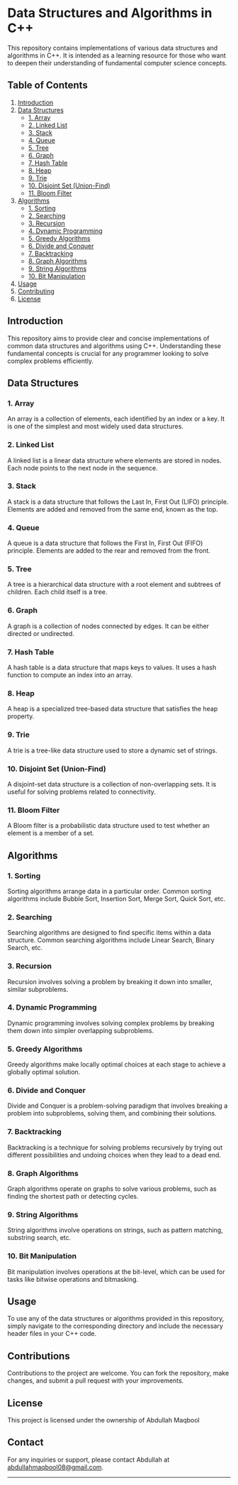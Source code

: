# Data Structures and Algorithms in C++

This repository contains implementations of various data structures and algorithms in C++. It is intended as a learning resource for those who want to deepen their understanding of fundamental computer science concepts.

## Table of Contents

1. [Introduction](#introduction)
2. [Data Structures](#data-structures)
   - [1. Array](#array)
   - [2. Linked List](#linked-list)
   - [3. Stack](#stack)
   - [4. Queue](#queue)
   - [5. Tree](#tree)
   - [6. Graph](#graph)
   - [7. Hash Table](#hash-table)
   - [8. Heap](#heap)
   - [9. Trie](#trie)
   - [10. Disjoint Set (Union-Find)](#disjoint-set)
   - [11. Bloom Filter](#bloom-filter)
3. [Algorithms](#algorithms)
   - [1. Sorting](#sorting)
   - [2. Searching](#searching)
   - [3. Recursion](#recursion)
   - [4. Dynamic Programming](#dynamic-programming)
   - [5. Greedy Algorithms](#greedy-algorithms)
   - [6. Divide and Conquer](#divide-and-conquer)
   - [7. Backtracking](#backtracking)
   - [8. Graph Algorithms](#graph-algorithms)
   - [9. String Algorithms](#string-algorithms)
   - [10. Bit Manipulation](#bit-manipulation)
4. [Usage](#usage)
5. [Contributing](#contributing)
6. [License](#license)

## Introduction

This repository aims to provide clear and concise implementations of common data structures and algorithms using C++. Understanding these fundamental concepts is crucial for any programmer looking to solve complex problems efficiently.

## Data Structures

### 1. Array

An array is a collection of elements, each identified by an index or a key. It is one of the simplest and most widely used data structures.

### 2. Linked List

A linked list is a linear data structure where elements are stored in nodes. Each node points to the next node in the sequence.

### 3. Stack

A stack is a data structure that follows the Last In, First Out (LIFO) principle. Elements are added and removed from the same end, known as the top.

### 4. Queue

A queue is a data structure that follows the First In, First Out (FIFO) principle. Elements are added to the rear and removed from the front.

### 5. Tree

A tree is a hierarchical data structure with a root element and subtrees of children. Each child itself is a tree.

### 6. Graph

A graph is a collection of nodes connected by edges. It can be either directed or undirected.

### 7. Hash Table

A hash table is a data structure that maps keys to values. It uses a hash function to compute an index into an array.

### 8. Heap

A heap is a specialized tree-based data structure that satisfies the heap property.

### 9. Trie

A trie is a tree-like data structure used to store a dynamic set of strings.

### 10. Disjoint Set (Union-Find)

A disjoint-set data structure is a collection of non-overlapping sets. It is useful for solving problems related to connectivity.

### 11. Bloom Filter

A Bloom filter is a probabilistic data structure used to test whether an element is a member of a set.

## Algorithms

### 1. Sorting

Sorting algorithms arrange data in a particular order. Common sorting algorithms include Bubble Sort, Insertion Sort, Merge Sort, Quick Sort, etc.

### 2. Searching

Searching algorithms are designed to find specific items within a data structure. Common searching algorithms include Linear Search, Binary Search, etc.

### 3. Recursion

Recursion involves solving a problem by breaking it down into smaller, similar subproblems.

### 4. Dynamic Programming

Dynamic programming involves solving complex problems by breaking them down into simpler overlapping subproblems.

### 5. Greedy Algorithms

Greedy algorithms make locally optimal choices at each stage to achieve a globally optimal solution.

### 6. Divide and Conquer

Divide and Conquer is a problem-solving paradigm that involves breaking a problem into subproblems, solving them, and combining their solutions.

### 7. Backtracking

Backtracking is a technique for solving problems recursively by trying out different possibilities and undoing choices when they lead to a dead end.

### 8. Graph Algorithms

Graph algorithms operate on graphs to solve various problems, such as finding the shortest path or detecting cycles.

### 9. String Algorithms

String algorithms involve operations on strings, such as pattern matching, substring search, etc.

### 10. Bit Manipulation

Bit manipulation involves operations at the bit-level, which can be used for tasks like bitwise operations and bitmasking.

## Usage

To use any of the data structures or algorithms provided in this repository, simply navigate to the corresponding directory and include the necessary header files in your C++ code.

## Contributions

Contributions to the project are welcome. You can fork the repository, make changes, and submit a pull request with your improvements.

## License

This project is licensed under the ownership of Abdullah Maqbool

## Contact

For any inquiries or support, please contact Abdullah at abdullahmaqbool08@gmail.com.

---
